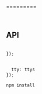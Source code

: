 =========




```
```

```js


```



## API







```js

});
```


```js

  tty: ttys
});
```


```bash
npm install
```

